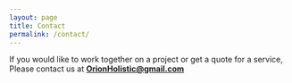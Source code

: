 ```yaml
---
layout: page
title: Contact
permalink: /contact/
---
```


If you would like to work together on a project or get a quote for a service, Please contact us at <strong>OrionHolistic@gmail.com</strong>
